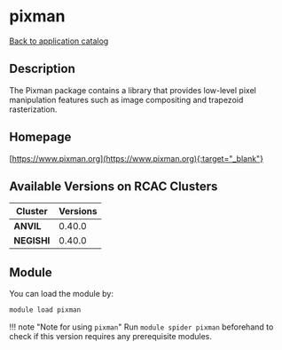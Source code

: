 # pixman

[Back to application catalog](../app_catalog.md)

## Description

The Pixman package contains a library that provides low-level pixel manipulation features such as image compositing and trapezoid rasterization.

## Homepage

[https://www.pixman.org](https://www.pixman.org){:target="_blank"}

## Available Versions on RCAC Clusters

|Cluster|Versions|
|---|---|
**ANVIL**|0.40.0
**NEGISHI**|0.40.0

## Module

You can load the module by:

```bash
module load pixman
```

!!! note "Note for using `pixman`"
    Run `module spider pixman` beforehand to check if this version requires any prerequisite modules.
